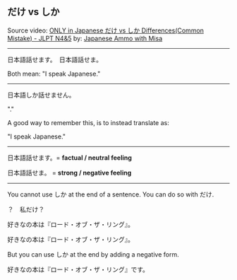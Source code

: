 ## だけ vs しか

Source video: [ONLY in Japanese だけ vs しか Differences(Common Mistake) - JLPT N4&5](https://www.youtube.com/watch?v=KmBVQM_l2wY&t=9s) by: [Japanese Ammo with Misa](https://www.youtube.com/@JapaneseAmmowithMisa)

---

日本語<Jps colour="c1" text="だけ"/>話せます。　日本語<Jps colour="c1" text="しか"/>話せま<Jps colour="c2" underline=true text="せん"/>。

Both mean: "I <Jps colour="c1" text="only"/> speak Japanese."

---

日本語しか話せません。

"<Jps strikethrough=true text="I only don't speak Japanese"/>."

A good way to remember this, is to instead translate <Jps colour="c1" text="しか"/> as:

"I speak <Jps colour="c1" text="nothing but"/> Japanese."

---

<Jps colour="dim1" text="ニュアンスの違い"/>

日本語<Jps colour="c1" text="だけ"/>話せます。= **factual / neutral feeling**

日本語<Jps colour="c1" text="しか"/>話せま<Jps colour="c2" underline=true text="せん"/>。 = **strong / negative feeling**


---

<Jps colour="dim1" text="Difference"/>

You cannot use しか at the end of a sentence. You can do so with だけ.

<Jps strikethrough=true text="私しか"/>？　私だけ？

好きなの本は『ロード・オブ・ザ・リング』<Jps colour="c1" text="だけ"/>。

好きなの本は『ロード・オブ・ザ・リング』<Jps colour="c3" strikethrough=true text="しか"/>。

But you can use しか at the end by adding a negative form.

好きなの本は『ロード・オブ・ザ・リング』<Jps colour="c2" text="しか"/><Jps colour="c2" underline=true text="ない"/>です。
